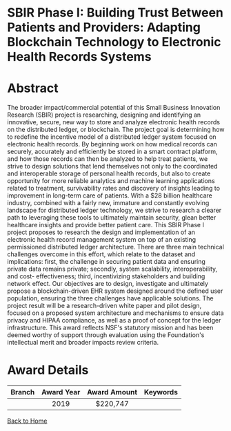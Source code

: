 
SBIR Phase I: Building Trust Between Patients and Providers: Adapting Blockchain Technology to Electronic Health Records Systems
================================================================================================================================

# Abstract


The broader impact/commercial potential of this Small Business Innovation Research (SBIR) project is researching, designing and identifying an innovative, secure, new way to store and analyze electronic health records on the distributed ledger, or blockchain. The project goal is determining how to redefine the incentive model of a distributed ledger system focused on electronic health records. By beginning work on how medical records can securely, accurately and efficiently be stored in a smart contract platform, and how those records can then be analyzed to help treat patients, we strive to design solutions that lend themselves not only to the coordinated and interoperable storage of personal health records, but also to create opportunity for more reliable analytics and machine learning applications related to treatment, survivability rates and discovery of insights leading to improvement in long-term care of patients. With a $28 billion healthcare industry, combined with a fairly new, immature and constantly evolving landscape for distributed ledger technology, we strive to research a clearer path to leveraging these tools to ultimately maintain security, glean better healthcare insights and provide better patient care. This SBIR Phase I project proposes to research the design and implementation of an electronic health record management system on top of an existing permissioned distributed ledger architecture. There are three main technical challenges overcome in this effort, which relate to the dataset and implications: first, the challenge in securing patient data and ensuring private data remains private; secondly, system scalability, interoperability, and cost- effectiveness; third, incentivizing stakeholders and building network effect. Our objectives are to design, investigate and ultimately propose a blockchain-driven EHR system designed around the defined user population, ensuring the three challenges have applicable solutions. The project result will be a research-driven white paper and pilot design, focused on a proposed system architecture and mechanisms to ensure data privacy and HIPAA compliance, as well as a proof of concept for the ledger infrastructure. This award reflects NSF's statutory mission and has been deemed worthy of support through evaluation using the Foundation's intellectual merit and broader impacts review criteria.  

# Award Details

|Branch|Award Year|Award Amount|Keywords|
| :---: | :---: | :---: | :---: |
||2019|$220,747||
  
  


[Back to Home](https://github.com/chrischow/dod_sbir_awards/JT/#484)